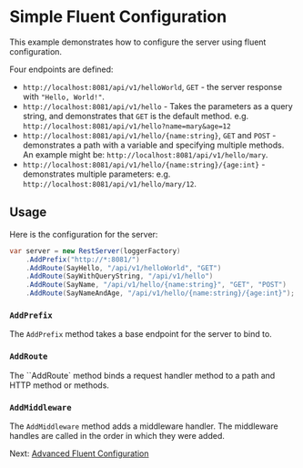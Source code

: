# Simple Fluent Configuration

This example demonstrates how to configure the server using fluent
configuration.

Four endpoints are defined:

* `http://localhost:8081/api/v1/helloWorld`, `GET` - the server response with `"Hello, World!"`.
* `http://localhost:8081/api/v1/hello` - Takes the parameters as a query string,
    and demonstrates that `GET` is the default method. e.g. `http://localhost:8081/api/v1/hello?name=mary&age=12`
* `http://localhost:8081/api/v1/hello/{name:string}`, `GET` and `POST` - demonstrates
    a path with a variable and specifying multiple methods. An example might be: 
    `http://localhost:8081/api/v1/hello/mary`.
* `http://localhost:8081/api/v1/hello/{name:string}/{age:int}` - demonstrates
    multiple parameters: e.g. `http://localhost:8081/api/v1/hello/mary/12`.

## Usage

Here is the configuration for the server:

```csharp
var server = new RestServer(loggerFactory)
    .AddPrefix("http://*:8081/")
    .AddRoute(SayHello, "/api/v1/helloWorld", "GET")
    .AddRoute(SayWithQueryString, "/api/v1/hello")
    .AddRoute(SayName, "/api/v1/hello/{name:string}", "GET", "POST")
    .AddRoute(SayNameAndAge, "/api/v1/hello/{name:string}/{age:int}");
```

### `AddPrefix`

The `AddPrefix` method takes a base endpoint for the server to bind to.

### `AddRoute`

The ``AddRoute` method binds a request handler method to a path and HTTP method
or methods.

### `AddMiddleware`

The `AddMiddleware` method adds a middleware handler. The middleware handles
are called in the order in which they were added.

Next: [Advanced Fluent Configuration](../Advanced/)
